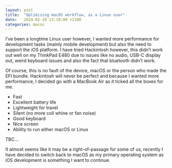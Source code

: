 ```yaml
---
layout: post
title:  "Optimising macOS workflow, as a Linux user"
date:   2024-02-10 13:10:00 +1100
categories: macos
---
```


I’ve been a longtime Linux user however, I wanted more performance for development tasks (mainly mobile development) but also the need to support the iOS platform. I have tried Hackintosh however, this didn’t work out well on my ThinkPad E480 due to issues like no audio, USB-C display out, weird keyboard issues and also the fact that bluetooth didn’t work. 

Of course, this is no fault of the device, macOS or the person who made the EFI bundle. Hackintosh will never be perfect and because I wanted more performance, I decided go with a MacBook Air as it ticked all the boxes for me. 

- Fast
- Excellent battery life
- Lightweight for travel
- Silent (no more coil whine or fan noise)
- Good keyboard
- Nice screen
- Ability to run either macOS or Linux

TBC…

It almost seems like it may be a right-of-passage for some of us, recently I have decided to switch back to macOS as my primary operating system as iOS development is something I want to continue.